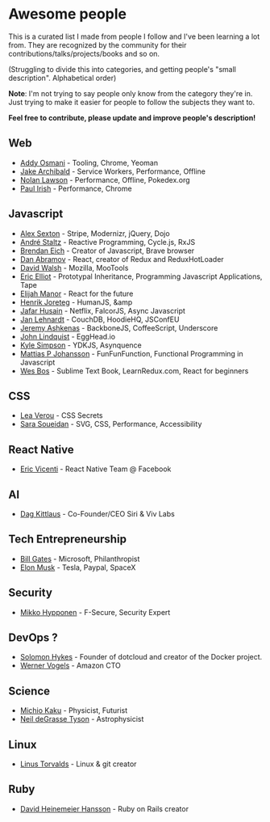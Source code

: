 # Awesome people

This is a curated list I made from people I follow and I've been learning a lot from. 
They are recognized by the community for their contributions/talks/projects/books and so on.

(Struggling to divide this into categories, and getting people's "small description". Alphabetical order)

**Note**: I'm not trying to say people only know from the category they're in. Just trying to make it easier for people to 
follow the subjects they want to. 

**Feel free to contribute, please update and improve people's description!**

## Web
- [Addy Osmani](https://twitter.com/addyosmani) - Tooling, Chrome, Yeoman
- [Jake Archibald](https://twitter.com/jaffathecake) - Service Workers, Performance, Offline
- [Nolan Lawson](https://twitter.com/nolanlawson) - Performance, Offline, Pokedex.org
- [Paul Irish](https://twitter.com/paul_irish) - Performance, Chrome

## Javascript 
- [Alex Sexton](https://twitter.com/SlexAxton) - Stripe, Modernizr, jQuery, Dojo
- [André Staltz](https://twitter.com/andrestaltz) - Reactive Programming, Cycle.js, RxJS
- [Brendan Eich](https://twitter.com/BrendanEich) - Creator of Javascript, Brave browser
- [Dan Abramov](https://twitter.com/dan_abramov) - React, creator of Redux and ReduxHotLoader
- [David Walsh](https://twitter.com/davidwalshblog) - Mozilla, MooTools
- [Eric Elliot](https://twitter.com/_ericelliott) - Prototypal Inheritance, Programming Javascript Applications, Tape
- [Elijah Manor](https://twitter.com/elijahmanor) - React for the future
- [Henrik Joreteg](https://twitter.com/HenrikJoreteg) - HumanJS, &amp
- [Jafar Husain](https://twitter.com/jhusain) - Netflix, FalcorJS, Async Javascript
- [Jan Lehnardt](https://twitter.com/janl) - CouchDB, HoodieHQ, JSConfEU
- [Jeremy Ashkenas](https://twitter.com/jashkenas) - BackboneJS, CoffeeScript, Underscore
- [John Lindquist](https://twitter.com/johnlindquist) - EggHead.io
- [Kyle Simpson](https://twitter.com/getify) - YDKJS, Asynquence
- [Mattias P Johansson](https://twitter.com/mpjme) - FunFunFunction, Functional Programming in Javascript
- [Wes Bos](https://twitter.com/wesbos) - Sublime Text Book, LearnRedux.com, React for beginners

## CSS
- [Lea Verou](https://twitter.com/LeaVerou) - CSS Secrets
- [Sara Soueidan](https://twitter.com/SaraSoueidan) - SVG, CSS, Performance, Accessibility

## React Native
- [Eric Vicenti](https://twitter.com/EricVicenti) - React Native Team @ Facebook

## AI
- [Dag Kittlaus](https://twitter.com/Dagk) - Co-Founder/CEO Siri & Viv Labs

## Tech Entrepreneurship
- [Bill Gates](https://twitter.com/BillGates) - Microsoft, Philanthropist
- [Elon Musk](https://twitter.com/elonmusk) - Tesla, Paypal, SpaceX

## Security
- [Mikko Hypponen](https://twitter.com/mikko) - F-Secure, Security Expert

## DevOps ?
- [Solomon Hykes](https://twitter.com/solomonstre) - Founder of dotcloud and creator of the Docker project.
- [Werner Vogels](https://twitter.com/Werner) - Amazon CTO

## Science
- [Michio Kaku](https://twitter.com/michiokaku) - Physicist, Futurist
- [Neil deGrasse Tyson](https://twitter.com/neiltyson) - Astrophysicist

## Linux
- [Linus Torvalds](https://twitter.com/Linus__Torvalds) - Linux & git creator

## Ruby
- [David Heinemeier Hansson](https://twitter.com/dhh) - Ruby on Rails creator
